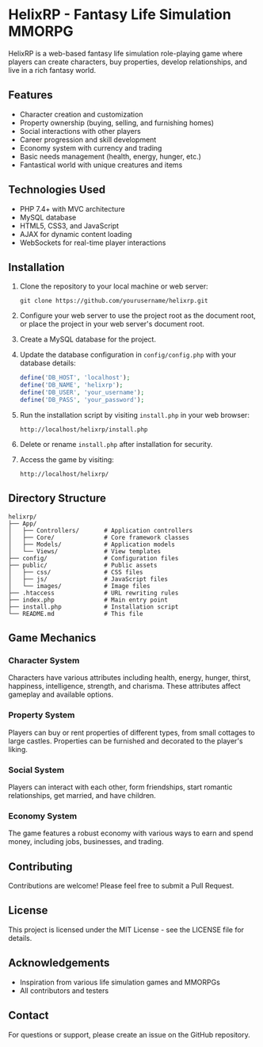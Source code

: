 # HelixRP - Fantasy Life Simulation MMORPG

HelixRP is a web-based fantasy life simulation role-playing game where players can create characters, buy properties, develop relationships, and live in a rich fantasy world.

## Features

- Character creation and customization
- Property ownership (buying, selling, and furnishing homes)
- Social interactions with other players
- Career progression and skill development
- Economy system with currency and trading
- Basic needs management (health, energy, hunger, etc.)
- Fantastical world with unique creatures and items

## Technologies Used

- PHP 7.4+ with MVC architecture
- MySQL database
- HTML5, CSS3, and JavaScript
- AJAX for dynamic content loading
- WebSockets for real-time player interactions

## Installation

1. Clone the repository to your local machine or web server:
   ```
   git clone https://github.com/yourusername/helixrp.git
   ```

2. Configure your web server to use the project root as the document root, or place the project in your web server's document root.

3. Create a MySQL database for the project.

4. Update the database configuration in `config/config.php` with your database details:
   ```php
   define('DB_HOST', 'localhost');
   define('DB_NAME', 'helixrp');
   define('DB_USER', 'your_username');
   define('DB_PASS', 'your_password');
   ```

5. Run the installation script by visiting `install.php` in your web browser:
   ```
   http://localhost/helixrp/install.php
   ```

6. Delete or rename `install.php` after installation for security.

7. Access the game by visiting:
   ```
   http://localhost/helixrp/
   ```

## Directory Structure

```
helixrp/
├── App/
│   ├── Controllers/       # Application controllers
│   ├── Core/              # Core framework classes
│   ├── Models/            # Application models
│   └── Views/             # View templates
├── config/                # Configuration files
├── public/                # Public assets
│   ├── css/               # CSS files
│   ├── js/                # JavaScript files
│   └── images/            # Image files
├── .htaccess              # URL rewriting rules
├── index.php              # Main entry point
├── install.php            # Installation script
└── README.md              # This file
```

## Game Mechanics

### Character System
Characters have various attributes including health, energy, hunger, thirst, happiness, intelligence, strength, and charisma. These attributes affect gameplay and available options.

### Property System
Players can buy or rent properties of different types, from small cottages to large castles. Properties can be furnished and decorated to the player's liking.

### Social System
Players can interact with each other, form friendships, start romantic relationships, get married, and have children.

### Economy System
The game features a robust economy with various ways to earn and spend money, including jobs, businesses, and trading.

## Contributing

Contributions are welcome! Please feel free to submit a Pull Request.

## License

This project is licensed under the MIT License - see the LICENSE file for details.

## Acknowledgements

- Inspiration from various life simulation games and MMORPGs
- All contributors and testers

## Contact

For questions or support, please create an issue on the GitHub repository.
